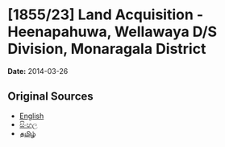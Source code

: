 # [1855/23] Land Acquisition - Heenapahuwa, Wellawaya D/S Division, Monaragala District

**Date:** 2014-03-26

## Original Sources

- [English](https://documents.gov.lk/view/extra-gazettes/2014/3/1855-23_E.pdf)
- [සිංහල](https://documents.gov.lk/view/extra-gazettes/2014/3/1855-23_S.pdf)
- [தமிழ்](https://documents.gov.lk/view/extra-gazettes/2014/3/1855-23_T.pdf)
